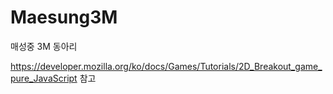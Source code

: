 # Maesung3M
매성중 3M 동아리


https://developer.mozilla.org/ko/docs/Games/Tutorials/2D_Breakout_game_pure_JavaScript
참고
